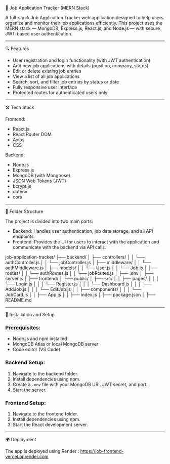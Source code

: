
💼 Job Application Tracker (MERN Stack)

A full-stack Job Application Tracker web application designed to help users organize and monitor their job applications efficiently. This project uses the MERN stack — MongoDB, Express.js, React.js, and Node.js — with secure JWT-based user authentication.

---

🔍 Features

* User registration and login functionality (with JWT authentication)
* Add new job applications with details (position, company, status)
* Edit or delete existing job entries
* View a list of all job applications
* Search, sort, and filter job entries by status or date
* Fully responsive user interface
* Protected routes for authenticated users only

---

🛠️ Tech Stack

Frontend:

* React.js
* React Router DOM
* Axios
* CSS

Backend:

* Node.js
* Express.js
* MongoDB (with Mongoose)
* JSON Web Tokens (JWT)
* bcrypt.js
* dotenv
* cors

---

📁 Folder Structure

The project is divided into two main parts:

* Backend: Handles user authentication, job data storage, and all API endpoints.
* Frontend: Provides the UI for users to interact with the application and communicate with the backend via API calls.

job-application-tracker/
├── backend/
│ ├── controllers/
│ │ └── authController.js
│ │ └── jobController.js
│ ├── middleware/
│ │ └── authMiddleware.js
│ ├── models/
│ │ └── User.js
│ │ └── Job.js
│ ├── routes/
│ │ └── authRoutes.js
│ │ └── jobRoutes.js
│ ├── .env
│ ├── server.js
│
├── frontend/
│ ├── public/
│ ├── src/
│ │ ├── pages/
│ │ │ └── Login.js
│ │ │ └── Register.js
│ │ │ └── Dashboard.js
│ │ │ └── AddJob.js
│ │ │ └── EditJob.js
│ │ ├── components/
│ │ │ └── JobCard.js
│ │ ├── App.js
│ │ ├── index.js
│ ├── package.json
│
├── README.md

---

🎯 Installation and Setup

### Prerequisites:

* Node.js and npm installed
* MongoDB Atlas or local MongoDB server
* Code editor (VS Code)

### Backend Setup:

1. Navigate to the backend folder.
2. Install dependencies using npm.
3. Create a `.env` file with your MongoDB URI, JWT secret, and port.
4. Start the server.

### Frontend Setup:

1. Navigate to the frontend folder.
2. Install dependencies using npm.
3. Start the React development server.

---

🌍 Deployment

The app is deployed using Render : https://job-frontend-vercel.onrender.com


